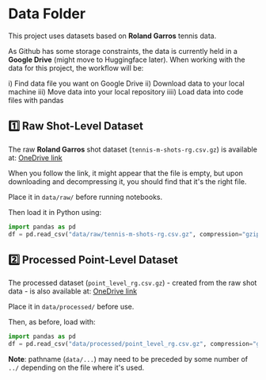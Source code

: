 # Data Folder

This project uses datasets based on **Roland Garros** tennis data.

As Github has some storage constraints, the data is currently held in a **Google Drive** (might move to Huggingface later). When working with the data for this project, the workflow will be:

i) Find data file you want on Google Drive
ii) Download data to your local machine
iii) Move data into your local repository
iiii) Load data into code files with pandas

## 1️⃣ Raw Shot-Level Dataset

The raw **Roland Garros** shot dataset (`tennis-m-shots-rg.csv.gz`) is available at:
[OneDrive link](https://drive.google.com/file/d/14sr92fnOyu3p9tAH0nU7AnVDe_ueB145/view?usp=drive_link)

When you follow the link, it might appear that the file is empty, but upon downloading and decompressing it, you should find that it's the right file.

Place it in `data/raw/` before running notebooks.

Then load it in Python using:

```python
import pandas as pd
df = pd.read_csv("data/raw/tennis-m-shots-rg.csv.gz", compression="gzip")
```

## 2️⃣ Processed Point-Level Dataset

The processed dataset (`point_level_rg.csv.gz`) - created from the raw shot data - is also available at:
[OneDrive link](https://drive.google.com/file/d/14sr92fnOyu3p9tAH0nU7AnVDe_ueB145/view?usp=drive_link)

Place it in `data/processed/` before use.

Then, as before, load with:

```python
import pandas as pd
df = pd.read_csv("data/processed/point_level_rg.csv.gz", compression="gzip")
```

**Note**: pathname (`data/...`) may need to be preceded by some number of `../` depending on the file where it's used.
